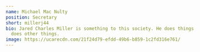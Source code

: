```yaml
---
name: Michael Mac Nulty
position: Secretary
short: millerj44
bio: Jared Charles Miller is something to this society. He does things and also
  does other things.
image: https://ucarecdn.com/21f24d79-efdd-49b6-b859-1c2fd316e761/
---
```

